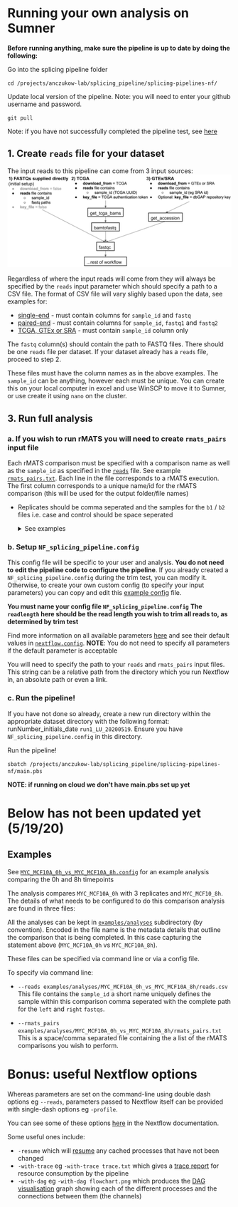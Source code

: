# Running your own analysis on Sumner

**Before running anything, make sure the pipeline is up to date by doing the following:**

Go into the splicing pipeline folder
```
cd /projects/anczukow-lab/splicing_pipeline/splicing-pipelines-nf/
```

Update local version of the pipeline. Note: you will need to enter your github username and password.
```
git pull
```

Note: if you have not successfully completed the pipeline test, see [here](../README.md##quick-start-on-sumner-jaxs-hpc)

## 1. Create `reads` file for your dataset

The input reads to this pipeline can come from 3 input sources:
![input_reads_graphic](https://raw.githubusercontent.com/lifebit-ai/images/master/jax_splicing/input_reads_graphic.png)

Regardless of where the input reads will come from they will always be specified by the `reads` input parameter which should specify a path to a CSV file. The format of CSV file will vary slighly based upon the data, see examples for:
- [single-end](../examples/testdata/single_end/test_reps.csv) - must contain columns for `sample_id` and `fastq`
- [paired-end](../examples/human_test/human_test_reps.csv) - must contain columns for `sample_id`, `fastq1` and `fastq2`
- [TCGA, GTEx or SRA](../examples/testdata/single_end/tiny_reads_samples.csv) -  must contain `sample_id` column only

The `fastq` column(s) should contain the path to FASTQ files. There should be one `reads` file per dataset. If your dataset already has a `reads` file, proceed to step 2.

These files must have the column names as in the above examples. The `sample_id` can be anything, however each must be unique. You can create this on your local computer in excel and use WinSCP to move it to Sumner, or use create it using `nano` on the cluster.

## 3. Run full analysis

### a. If you wish to run rMATS you will need to create `rmats_pairs` input file

Each rMATS comparison must be specified with a comparison name as well as the `sample_id` as specified in the [`reads`](../examples/testdata/human_test/human_test_reps.csv) file. See example [`rmats_pairs.txt`](../examples/human_test/rmats_pairs.txt). Each line in the file corresponds to a rMATS execution. The first column corresponds to a unique name/id for the rMATS comparison (this will be used for the output folder/file names)

* Replicates should be comma seperated and the samples for the `b1` / `b2` files i.e. case and control should be space seperated
    <details>
    <summary>See examples</summary>

    #### Single sample pair:
    ```
    comparison_id[space]sample1[space]sample2
    ```

    #### Multiple sample pairs, no replicates:
    ```
    comparison1_id[space]sample1[space]sample2
    comparison2_id[space]sample3[space]sample4
    ```

    #### Multiple sample pairs, with multiple replicates:
    ```
    comparison1_id[space]sample1replicate1,sample1replicate2,sample1replicate3[space]sample2replicate1,sample2replicate2,sample2replicate3
    comparison2_id[space]sample3replicate1,sample3replicate2,sample3replicate3[space]sample4replicate1,sample4replicate1,sample4replicate1
    ```
    </details>

### b. Setup `NF_splicing_pipeline.config`

This config file will be specific to your user and analysis. **You do not need to edit the pipeline code to configure the pipeline**. If you already created a `NF_splicing_pipeline.config` during the trim test, you can modify it. Otherwise, to create your own custom config (to specify your input parameters) you can copy and edit this [example config](../conf/examples/MYC_MCF10A_0h_vs_MYC_MCF10A_8h.config) file.

**You must name your config file `NF_splicing_pipeline.config`**
**The `readlength` here should be the read length you wish to trim all reads to, as determined by trim test**

Find more information on all available parameters [here](usage.md#all-available-parameters) and see their default values in [`nextflow.config`](../nextflow.config). **NOTE**: You do not need to specify all parameters if the default parameter is acceptable

You will need to specify the path to your `reads` and `rmats_pairs` input files. This string can be a relative path from the directory which you run Nextflow in, an absolute path or even a link.

### c. Run the pipeline!

If you have not done so already, create a new run directory within the appropriate dataset directory with the following format: runNumber_initials_date `run1_LU_20200519`. Ensure you have `NF_splicing_pipeline.config` in this directory. 

Run the pipeline! 
```
sbatch /projects/anczukow-lab/splicing_pipeline/splicing-pipelines-nf/main.pbs
```
**NOTE: if running on cloud we don't have main.pbs set up yet**


# Below has not been updated yet (5/19/20)
## Examples

See [`MYC_MCF10A_0h_vs_MYC_MCF10A_8h.config`](../conf/examples/MYC_MCF10A_0h_vs_MYC_MCF10A_8h.config) for an example analysis comparing the 0h and 8h timepoints

The analysis compares `MYC_MCF10A_0h` with 3 replicates and `MYC_MCF10_8h`.
The details of what needs to be configured to do this comparison analysis are found in three files:

All the analyses can be kept in [`examples/analyses`](../examples/analyses) subdirectory (by convention). Encoded in the file name is the metadata details that outline the comparison that is being completed.  In this case capturing the statement above (`MYC_MCF10A_0h` vs `MYC_MCF10A_8h`).

These files can be specified via command line or via a config file.

To specify via command line:

* `--reads examples/analyses/MYC_MCF10A_0h_vs_MYC_MCF10A_8h/reads.csv`
    This file contains the `sample_id` a short name uniquely defines the sample within this comparison
    comma seperated with the complete path for the `left` and `right` `fastqs`.   
    
* `--rmats_pairs examples/analyses/MYC_MCF10A_0h_vs_MYC_MCF10A_8h/rmats_pairs.txt`
    This is a space/comma separated file containing the a list of the rMATS comparisons you wish to perform.

# Bonus: useful Nextflow options

Whereas parameters are set on the command-line using double dash options eg `--reads`, parameters passed to Nextflow itself can be provided with single-dash options eg `-profile`.

You can see some of these options [here](https://www.nextflow.io/docs/latest/tracing.html) in the Nextflow documentation.

Some useful ones include:
- `-resume` which will [resume](https://www.nextflow.io/docs/latest/getstarted.html?highlight=resume#modify-and-resume) any cached processes that have not been changed
- `-with-trace` eg `-with-trace trace.txt` which gives a [trace report](https://www.nextflow.io/docs/latest/tracing.html?highlight=dag#trace-report) for resource consumption by the pipeline
- `-with-dag` eg `-with-dag flowchart.png` which produces the [DAG visualisation](https://www.nextflow.io/docs/latest/tracing.html?highlight=dag#dag-visualisation) graph showing each of the different processes and the connections between them (the channels)

